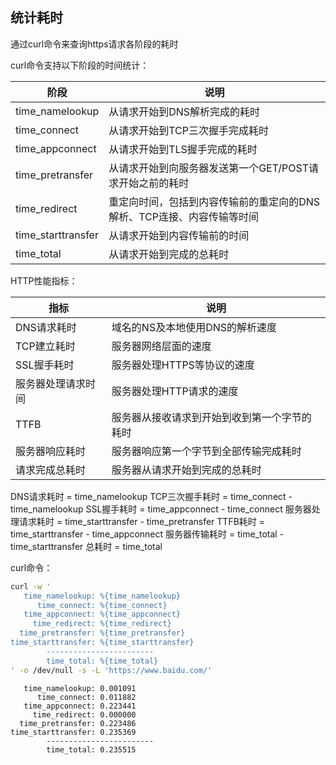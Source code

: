 
## 统计耗时

通过curl命令来查询https请求各阶段的耗时

curl命令支持以下阶段的时间统计：

| 阶段               | 说明                                                                   |
| ------------------ | ---------------------------------------------------------------------- |
| time_namelookup    | 从请求开始到DNS解析完成的耗时                                          |
| time_connect       | 从请求开始到TCP三次握手完成耗时                                        |
| time_appconnect    | 从请求开始到TLS握手完成的耗时                                          |
| time_pretransfer   | 从请求开始到向服务器发送第一个GET/POST请求开始之前的耗时                    |
| time_redirect      | 重定向时间，包括到内容传输前的重定向的DNS解析、TCP连接、内容传输等时间 |
| time_starttransfer | 从请求开始到内容传输前的时间                                           |
| time_total         | 从请求开始到完成的总耗时                                               |

HTTP性能指标：

| 指标               | 说明                                         |
| ------------------ | -------------------------------------------- |
| DNS请求耗时        | 域名的NS及本地使用DNS的解析速度              |
| TCP建立耗时        | 服务器网络层面的速度                         |
| SSL握手耗时        | 服务器处理HTTPS等协议的速度                  |
| 服务器处理请求时间 | 服务器处理HTTP请求的速度                     |
| TTFB               | 服务器从接收请求到开始到收到第一个字节的耗时 |
| 服务器响应耗时     | 服务器响应第一个字节到全部传输完成耗时       |
| 请求完成总耗时     | 服务器从请求开始到完成的总耗时               |

DNS请求耗时 = time_namelookup
TCP三次握手耗时 = time_connect - time_namelookup
SSL握手耗时 = time_appconnect - time_connect
服务器处理请求耗时 = time_starttransfer - time_pretransfer
TTFB耗时 = time_starttransfer - time_appconnect
服务器传输耗时 = time_total - time_starttransfer
总耗时 = time_total

curl命令：

```sh
curl -w '
   time_namelookup: %{time_namelookup}
      time_connect: %{time_connect}
   time_appconnect: %{time_appconnect}
     time_redirect: %{time_redirect}
  time_pretransfer: %{time_pretransfer}
time_starttransfer: %{time_starttransfer}
        ------------------------
        time_total: %{time_total}
' -o /dev/null -s -L 'https://www.baidu.com/'
```
```
   time_namelookup: 0.001091
      time_connect: 0.011882
   time_appconnect: 0.223441
     time_redirect: 0.000000
  time_pretransfer: 0.223486
time_starttransfer: 0.235369
        ------------------------
        time_total: 0.235515
```